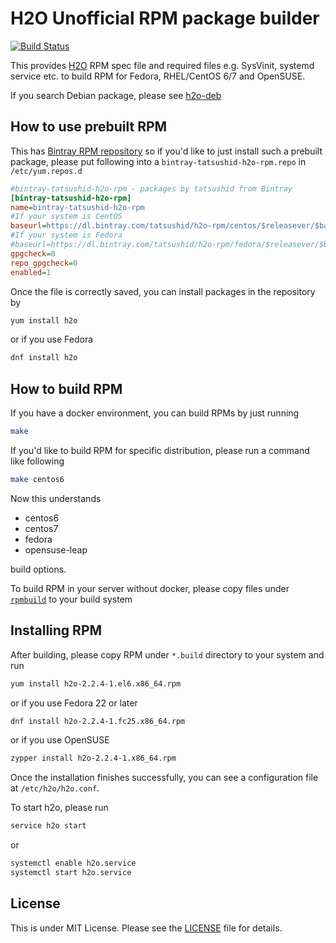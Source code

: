 H2O Unofficial RPM package builder
==================================

[![Build Status](https://travis-ci.org/tatsushid/h2o-rpm.svg?branch=master)](https://travis-ci.org/tatsushid/h2o-rpm)

This provides [H2O](https://h2o.examp1e.net/) RPM spec file and required files
e.g. SysVinit, systemd service etc. to build RPM for Fedora, RHEL/CentOS 6/7
and OpenSUSE.

If you search Debian package, please see [h2o-deb](https://github.com/tatsushid/h2o-deb)

## How to use prebuilt RPM

This has [Bintray RPM repository](https://bintray.com/tatsushid/h2o-rpm) so if
you'd like to just install such a prebuilt package, please put following into a
`bintray-tatsushid-h2o-rpm.repo` in `/etc/yum.repos.d`

```ini
#bintray-tatsushid-h2o-rpm - packages by tatsushid from Bintray
[bintray-tatsushid-h2o-rpm]
name=bintray-tatsushid-h2o-rpm
#If your system is CentOS
baseurl=https://dl.bintray.com/tatsushid/h2o-rpm/centos/$releasever/$basearch/
#If your system is Fedora
#baseurl=https://dl.bintray.com/tatsushid/h2o-rpm/fedora/$releasever/$basearch/
gpgcheck=0
repo_gpgcheck=0
enabled=1
```

Once the file is correctly saved, you can install packages in the repository by

```bash
yum install h2o
```

or if you use Fedora

```bash
dnf install h2o
```

## How to build RPM

If you have a docker environment, you can build RPMs by just running

```bash
make
```

If you'd like to build RPM for specific distribution, please run a command like
following

```bash
make centos6
```

Now this understands

- centos6
- centos7
- fedora
- opensuse-leap

build options.

To build RPM in your server without docker, please copy files under
[`rpmbuild`](https://github.com/tatsushid/h2o-rpm/blob/master/rpmbuild) to your
build system

## Installing RPM

After building, please copy RPM under `*.build` directory to your system and
run

```bash
yum install h2o-2.2.4-1.el6.x86_64.rpm
```

or if you use Fedora 22 or later

```bash
dnf install h2o-2.2.4-1.fc25.x86_64.rpm
```

or if you use OpenSUSE

```bash
zypper install h2o-2.2.4-1.x86_64.rpm
```

Once the installation finishes successfully, you can see a configuration file
at `/etc/h2o/h2o.conf`.

To start h2o, please run

```bash
service h2o start
```

or

```bash
systemctl enable h2o.service
systemctl start h2o.service
```

## License

This is under MIT License. Please see the
[LICENSE](https://github.com/tatsushid/h2o-rpm/blob/master/LICENSE) file for
details.
